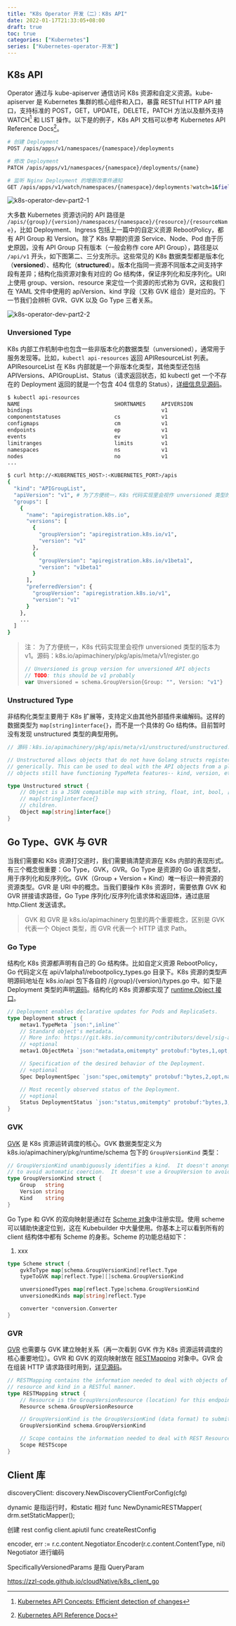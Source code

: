 ```yaml
---
title: "K8s Operator 开发（二）：K8s API"
date: 2022-01-17T21:33:05+08:00
draft: true
toc: true
categories: ["Kubernetes"]
series: ["Kubernetes-operator-开发"]
---
```


## K8s API

Operator 通过与 kube-apiserver 通信访问 K8s 资源和自定义资源。kube-apiserver 是 Kubernetes 集群的核心组件和入口，暴露 RESTful HTTP API 接口，支持标准的 POST，GET，UPDATE，DELETE，PATCH 方法以及额外支持 WATCH[^1] 和 LIST 操作。以下是的例子，K8s API 文档可以参考 Kubernetes API Reference Docs[^2]。

```bash
# 创建 Deployment
POST /apis/apps/v1/namespaces/{namespace}/deployments

# 修改 Deployment
PATCH /apis/apps/v1/namespaces/{namespace}/deployments/{name}

# 监听 Nginx Deployment 的增删改事件通知
GET /apis/apps/v1/watch/namespaces/{namespace}/deployments?watch=1&fieldSelector=metadata.name=nginx
```

![k8s-operator-dev-part2-1](/images/k8s-operator-dev-part2-1.png)

大多数 Kubernetes 资源访问的 API 路径是 `/apis/{group}/{version}/namespaces/{namespace}/{resource}/{resourceName}`，比如 Deployment、Ingress 包括上一篇中的自定义资源 RebootPolicy，都有 API Group 和 Version。除了 K8s 早期的资源 Service、Node、Pod 由于历史原因，没有 API Group 只有版本（一般会称作 core API Group），路径是以 `/api/v1` 开头，如下图第二、三分支所示。这些常见的 K8s 数据类型都是版本化（**versioned**）、结构化（**structured**）。版本化指同一资源不同版本之间支持字段有差异；结构化指资源对象有对应的 Go 结构体，保证序列化和反序列化。URI 上使用 group、version、resource 来定位一个资源的形式称为 GVR，这和我们在 YAML 文件中使用的 apiVersion、kind 字段（又称 GVK 组合）是对应的。下一节我们会辨析 GVR、GVK 以及 Go Type 三者关系。

![k8s-operator-dev-part2-2](/images/k8s-operator-dev-part2-2.png)

### Unversioned Type

K8s 内部工作机制中也包含一些非版本化的数据类型（unversioned），通常用于服务发现等。比如，`kubectl api-resources` 返回 APIResourceList 列表。APIResourceList 在 K8s 内部就是一个非版本化类型，其他类型还包括 APIVersions、APIGroupList、Status（请求返回状态，如 kubectl get 一个不存在的 Deployment 返回的就是一个包含 404 信息的 Status），[详细信息见源码](https://github.com/kubernetes/apimachinery/blob/v0.23.0/pkg/apis/meta/v1/types.go)。

```bash
$ kubectl api-resources
NAME                              SHORTNAMES     APIVERSION                               NAMESPACED   KIND
bindings                                         v1                                       true         Binding
componentstatuses                 cs             v1                                       false        ComponentStatus
configmaps                        cm             v1                                       true         ConfigMap
endpoints                         ep             v1                                       true         Endpoints
events                            ev             v1                                       true         Event
limitranges                       limits         v1                                       true         LimitRange
namespaces                        ns             v1                                       false        Namespace
nodes                             no             v1                                       false        Node
...

$ curl http://<KUBERNETES_HOST>:<KUBERNETES_PORT>/apis
{
  "kind": "APIGroupList",
  "apiVersion": "v1", # 为了方便统一，K8s 代码实现里会视作 unversioned 类型的版本为 v1
  "groups": [
    {
      "name": "apiregistration.k8s.io",
      "versions": [
        {
          "groupVersion": "apiregistration.k8s.io/v1",
          "version": "v1"
        },
        {
          "groupVersion": "apiregistration.k8s.io/v1beta1",
          "version": "v1beta1"
        }
      ],
      "preferredVersion": {
        "groupVersion": "apiregistration.k8s.io/v1",
        "version": "v1"
      }
    },
    ...
  ]
}
```

> 注： 为了方便统一，K8s 代码实现里会视作 unversioned 类型的版本为 v1。源码：k8s.io/apimachinery/pkg/apis/meta/v1/register.go
> ```go
> // Unversioned is group version for unversioned API objects
> // TODO: this should be v1 probably
> var Unversioned = schema.GroupVersion{Group: "", Version: "v1"}
> ```

### Unstructured Type

非结构化类型主要用于 K8s 扩展等，支持定义由其他外部插件来编解码。这样的数据类型为 `map[string]interface{}`，而不是一个具体的 Go 结构体。目前暂时没有发现 unstructured 类型的典型用例。

```go
// 源码：k8s.io/apimachinery/pkg/apis/meta/v1/unstructured/unstructured.go

// Unstructured allows objects that do not have Golang structs registered to be manipulated 
// generically. This can be used to deal with the API objects from a plug-in. Unstructured
// objects still have functioning TypeMeta features-- kind, version, etc.

type Unstructured struct {
	// Object is a JSON compatible map with string, float, int, bool, []interface{}, or
	// map[string]interface{}
	// children.
	Object map[string]interface{}
}
```

## Go Type、GVK 与 GVR

当我们需要和 K8s 资源打交道时，我们需要搞清楚资源在 K8s 内部的表现形式。有三个概念很重要：Go Type，GVK，GVR。Go Type 是资源的 Go 语言类型，用于序列化和反序列化。GVK（Group + Version + Kind）唯一标识一种资源的资源类型。GVR 是 URI 中的概念。当我们要操作 K8s 资源时，需要依靠 GVK 和 GVR 拼接请求路径，Go Type 序列化/反序列化请求体和返回体，通过底层 http.Client 发送请求。

> GVK 和 GVR 是 k8s.io/apimachinery 包里的两个重要概念，区别是 GVK 代表一个 Object 类型，而 GVR 代表一个 HTTP 请求 Path。

### Go Type

结构化 K8s 资源都声明有自己的 Go 结构体。比如自定义资源 RebootPolicy，Go 代码定义在 api/v1alpha1/rebootpolicy_types.go 目录下。K8s 资源的类型声明源码地址在 k8s.io/api 包下各自的 /{group}/{version}/types.go 中。如下是 Deployment 类型的声明[源码](https://github.com/kubernetes/api/blob/v0.23.0/apps/v1/types.go#L318)。结构化的 K8s 资源都实现了 [runtime.Object 接口](https://github.com/kubernetes/apimachinery/blob/v0.23.0/pkg/runtime/interfaces.go#L302)。

```go
// Deployment enables declarative updates for Pods and ReplicaSets.
type Deployment struct {
	metav1.TypeMeta `json:",inline"`
	// Standard object's metadata.
	// More info: https://git.k8s.io/community/contributors/devel/sig-architecture/api-conventions.md#metadata
	// +optional
	metav1.ObjectMeta `json:"metadata,omitempty" protobuf:"bytes,1,opt,name=metadata"`

	// Specification of the desired behavior of the Deployment.
	// +optional
	Spec DeploymentSpec `json:"spec,omitempty" protobuf:"bytes,2,opt,name=spec"`

	// Most recently observed status of the Deployment.
	// +optional
	Status DeploymentStatus `json:"status,omitempty" protobuf:"bytes,3,opt,name=status"`
}
```

### GVK

[GVK](https://github.com/kubernetes/apimachinery/blob/v0.23.0/pkg/runtime/schema/group_version.go#L142) 是 K8s 资源运转调度的核心。GVK 数据类型定义为 k8s.io/apimachinery/pkg/runtime/schema 包下的 `GroupVersionKind` 类型：

```go
// GroupVersionKind unambiguously identifies a kind.  It doesn't anonymously include GroupVersion
// to avoid automatic coercion.  It doesn't use a GroupVersion to avoid custom marshalling
type GroupVersionKind struct {
	Group   string
	Version string
	Kind    string
}
```

Go Type 和 GVK 的双向映射是通过在 [Scheme 对象](https://github.com/kubernetes/apimachinery/blob/v0.23.0/pkg/runtime/scheme.go#L46)中注册实现。使用 scheme 可以辅助快速定位到，这在 Kubebuilder 中大量使用。你基本上可以看到所有的 client 结构体中都有 Scheme 的身影。Scheme 的功能总结如下：

1. xxx

```go
type Scheme struct {
	gvkToType map[schema.GroupVersionKind]reflect.Type
	typeToGVK map[reflect.Type][]schema.GroupVersionKind

	unversionedTypes map[reflect.Type]schema.GroupVersionKind
	unversionedKinds map[string]reflect.Type

	converter *conversion.Converter
}
```

### GVR

[GVR](https://github.com/kubernetes/apimachinery/blob/v0.23.0/pkg/runtime/schema/group_version.go#L96) 也需要与 GVK 建立映射关系（再一次看到 GVK 作为 K8s 资源运转调度的核心重要地位）。GVR 和 GVK 的双向映射放在 [RESTMapping](https://github.com/kubernetes/apimachinery/blob/v0.23.0/pkg/api/meta/interfaces.go#L93) 对象中。GVR 会在组装 HTTP 请求路径时用到，[详见源码](https://github.com/kubernetes/client-go/blob/v0.23.1/rest/request.go#L470-L476)。

```go
// RESTMapping contains the information needed to deal with objects of a specific
// resource and kind in a RESTful manner.
type RESTMapping struct {
	// Resource is the GroupVersionResource (location) for this endpoint
	Resource schema.GroupVersionResource

	// GroupVersionKind is the GroupVersionKind (data format) to submit to this endpoint
	GroupVersionKind schema.GroupVersionKind

	// Scope contains the information needed to deal with REST Resources that are in a resource hierarchy
	Scope RESTScope
}
```

## Client 库

discoveryClient:  discovery.NewDiscoveryClientForConfig(cfg)


dynamic 是指运行时，和static 相对
func NewDynamicRESTMapper(
drm.setStaticMapper();

创建 rest config
client.apiutil
func createRestConfig

encoder, err := r.c.content.Negotiator.Encoder(r.c.content.ContentType, nil)
Negotiator 进行编码

SpecificallyVersionedParams 是指 QueryParam


https://zzl-code.github.io/cloudNative/k8s_client_go



[^1]: [Kubernetes API Concepts: Efficient detection of changes](https://kubernetes.io/docs/reference/using-api/api-concepts/#efficient-detection-of-changes)

[^2]: [Kubernetes API Reference Docs](https://kubernetes.io/docs/reference/generated/kubernetes-api/v1.23)